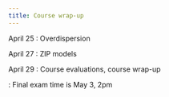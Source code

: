 ```yaml
---
title: Course wrap-up
---
```


April 25
: Overdispersion

April 27
: ZIP models

April 29
: Course evaluations, course wrap-up

: Final exam time is May 3, 2pm